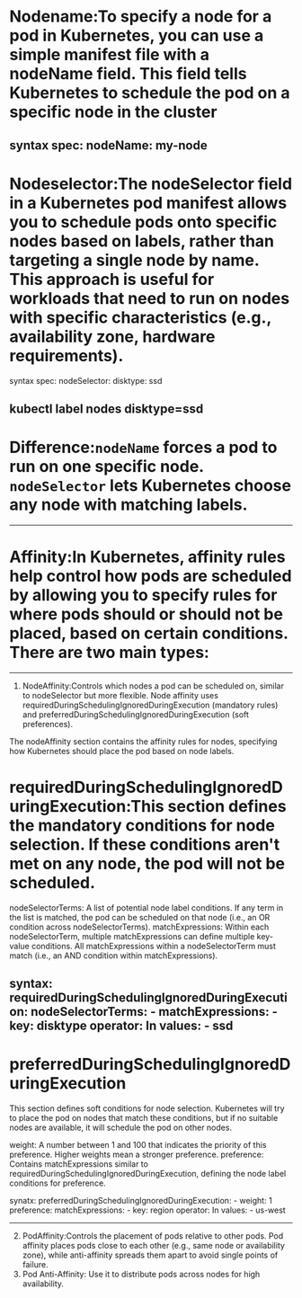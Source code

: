# Nodename:To specify a node for a pod in Kubernetes, you can use a simple manifest file with a nodeName field. This field tells Kubernetes to schedule the pod on a specific node in the cluster
 syntax
      spec:
        nodeName: my-node
-------------------------------------------
# Nodeselector:The nodeSelector field in a Kubernetes pod manifest allows you to schedule pods onto specific nodes based on labels, rather than targeting a single node by name. This approach is useful for workloads that need to run on nodes with specific characteristics (e.g., availability zone, hardware requirements).
syntax
        spec:
          nodeSelector:
            disktype: ssd
            
kubectl label nodes <node-name> disktype=ssd
---------------------------------------------------------
# Difference:`nodeName` forces a pod to run on one specific node. `nodeSelector` lets Kubernetes choose any node with matching labels.
--------------------------------------------------------------------------------------------------------------------------------
# Affinity:In Kubernetes, affinity rules help control how pods are scheduled by allowing you to specify rules for where pods should or should not be placed, based on certain conditions. There are two main types:
-------------------------------------------------------------------------------------
 1. NodeAffinity:Controls which nodes a pod can be scheduled on, similar to nodeSelector but more flexible. Node affinity uses requiredDuringSchedulingIgnoredDuringExecution (mandatory rules) and preferredDuringSchedulingIgnoredDuringExecution (soft preferences).

The nodeAffinity section contains the affinity rules for nodes, specifying how Kubernetes should place the pod based on node labels.

# requiredDuringSchedulingIgnoredDuringExecution:This section defines the mandatory conditions for node selection. If these conditions aren't met on any node, the pod will not be scheduled.

nodeSelectorTerms: A list of potential node label conditions. If any term in the list is matched, the pod can be scheduled on that node (i.e., an OR condition across nodeSelectorTerms).
matchExpressions: Within each nodeSelectorTerm, multiple matchExpressions can define multiple key-value conditions. All matchExpressions within a nodeSelectorTerm must match (i.e., an AND condition within matchExpressions).

syntax:
     requiredDuringSchedulingIgnoredDuringExecution:
       nodeSelectorTerms:
         - matchExpressions:
             - key: disktype
               operator: In
               values:
               - ssd
 -------------
# preferredDuringSchedulingIgnoredDuringExecution
This section defines soft conditions for node selection. Kubernetes will try to place the pod on nodes that match these conditions, but if no suitable nodes are available, it will schedule the pod on other nodes.

weight: A number between 1 and 100 that indicates the priority of this preference. Higher weights mean a stronger preference.
preference: Contains matchExpressions similar to requiredDuringSchedulingIgnoredDuringExecution, defining the node label conditions for preference.

synatx: 
       preferredDuringSchedulingIgnoredDuringExecution:
       - weight: 1
         preference:
           matchExpressions:
           - key: region
             operator: In
             values:
             - us-west

        
-----------------------------------------------------------------------
2. PodAffinity:Controls the placement of pods relative to other pods. Pod affinity places pods close to each other (e.g., same node or availability zone), while anti-affinity spreads them apart to avoid single points of failure.
3. Pod Anti-Affinity: Use it to distribute pods across nodes for high availability.


